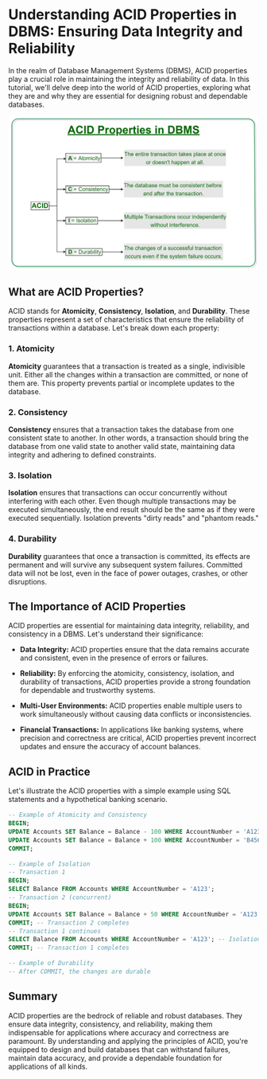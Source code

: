 # Understanding ACID Properties in DBMS: Ensuring Data Integrity and Reliability

In the realm of Database Management Systems (DBMS), ACID properties play a crucial role in maintaining the integrity and reliability of data. In this tutorial, we'll delve deep into the world of ACID properties, exploring what they are and why they are essential for designing robust and dependable databases.

![ACID Properties](../Assets/ACID-Properties.jpg)

## What are ACID Properties?

ACID stands for **Atomicity**, **Consistency**, **Isolation**, and **Durability**. These properties represent a set of characteristics that ensure the reliability of transactions within a database. Let's break down each property:

### 1. Atomicity

**Atomicity** guarantees that a transaction is treated as a single, indivisible unit. Either all the changes within a transaction are committed, or none of them are. This property prevents partial or incomplete updates to the database.

### 2. Consistency

**Consistency** ensures that a transaction takes the database from one consistent state to another. In other words, a transaction should bring the database from one valid state to another valid state, maintaining data integrity and adhering to defined constraints.

### 3. Isolation

**Isolation** ensures that transactions can occur concurrently without interfering with each other. Even though multiple transactions may be executed simultaneously, the end result should be the same as if they were executed sequentially. Isolation prevents "dirty reads" and "phantom reads."

### 4. Durability

**Durability** guarantees that once a transaction is committed, its effects are permanent and will survive any subsequent system failures. Committed data will not be lost, even in the face of power outages, crashes, or other disruptions.

## The Importance of ACID Properties

ACID properties are essential for maintaining data integrity, reliability, and consistency in a DBMS. Let's understand their significance:

- **Data Integrity:** ACID properties ensure that the data remains accurate and consistent, even in the presence of errors or failures.

- **Reliability:** By enforcing the atomicity, consistency, isolation, and durability of transactions, ACID properties provide a strong foundation for dependable and trustworthy systems.

- **Multi-User Environments:** ACID properties enable multiple users to work simultaneously without causing data conflicts or inconsistencies.

- **Financial Transactions:** In applications like banking systems, where precision and correctness are critical, ACID properties prevent incorrect updates and ensure the accuracy of account balances.

## ACID in Practice

Let's illustrate the ACID properties with a simple example using SQL statements and a hypothetical banking scenario.

```sql
-- Example of Atomicity and Consistency
BEGIN;
UPDATE Accounts SET Balance = Balance - 100 WHERE AccountNumber = 'A123';
UPDATE Accounts SET Balance = Balance + 100 WHERE AccountNumber = 'B456';
COMMIT;
```

```sql
-- Example of Isolation
-- Transaction 1
BEGIN;
SELECT Balance FROM Accounts WHERE AccountNumber = 'A123';
-- Transaction 2 (concurrent)
BEGIN;
UPDATE Accounts SET Balance = Balance + 50 WHERE AccountNumber = 'A123';
COMMIT; -- Transaction 2 completes
-- Transaction 1 continues
SELECT Balance FROM Accounts WHERE AccountNumber = 'A123'; -- Isolation prevents seeing uncommitted changes from Transaction 2
COMMIT; -- Transaction 1 completes
```

```sql
-- Example of Durability
-- After COMMIT, the changes are durable
```

## Summary

ACID properties are the bedrock of reliable and robust databases. They ensure data integrity, consistency, and reliability, making them indispensable for applications where accuracy and correctness are paramount. By understanding and applying the principles of ACID, you're equipped to design and build databases that can withstand failures, maintain data accuracy, and provide a dependable foundation for applications of all kinds.